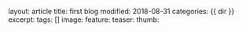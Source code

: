 
layout: article
title: first blog
modified: 2018-08-31
categories: {{ dir }}
excerpt:
tags: []
image:
  feature:
  teaser:
  thumb:

